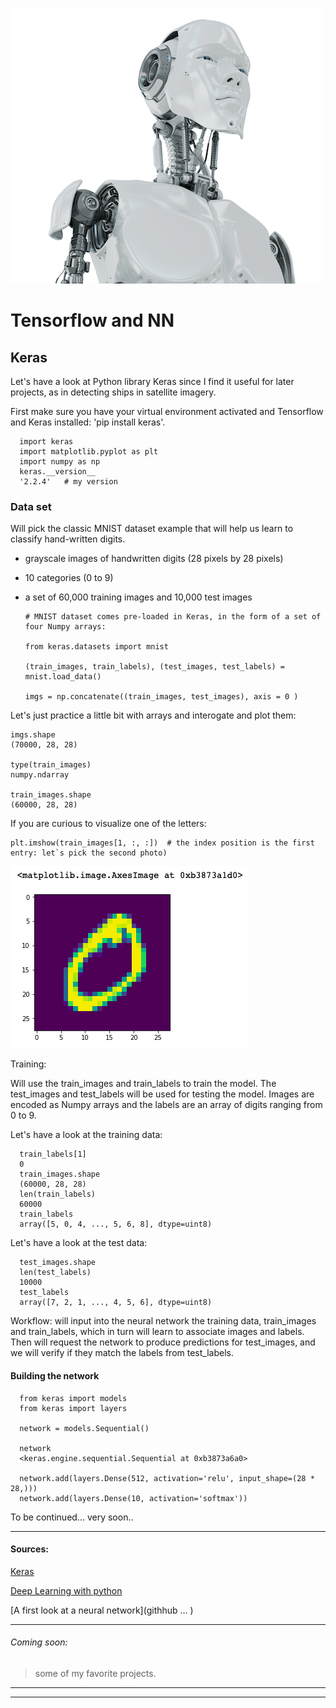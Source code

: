 ![TensorFlow](/images/robo4.png)

# Tensorflow and NN


## Keras

Let's have a look at Python library Keras since I find it useful for later projects, as in detecting ships in satellite imagery.


First make sure you have your virtual environment activated and Tensorflow and Keras installed: 'pip install keras'.  

      import keras
      import matplotlib.pyplot as plt
      import numpy as np
      keras.__version__
      '2.2.4'   # my version

### Data set

Will pick the classic MNIST dataset example that will help us learn to classify hand-written digits. 
- grayscale images of handwritten digits (28 pixels by 28 pixels)
- 10 categories (0 to 9) 
- a set of 60,000 training images and 10,000 test images

      # MNIST dataset comes pre-loaded in Keras, in the form of a set of four Numpy arrays:

      from keras.datasets import mnist

      (train_images, train_labels), (test_images, test_labels) = mnist.load_data()

      imgs = np.concatenate((train_images, test_images), axis = 0 )

Let's just practice a little bit with arrays and interogate and plot them:

    imgs.shape
    (70000, 28, 28)

    type(train_images)
    numpy.ndarray

    train_images.shape 
    (60000, 28, 28)

If you are curious to visualize one of the letters: 

    plt.imshow(train_images[1, :, :])  # the index position is the first entry: let`s pick the second photo)

![TensorFlow](/images/keras1.png)

Training:

Will use the train_images and train_labels to train the model. The test_images and test_labels will be used for testing the model. Images are encoded as Numpy arrays and the labels are an array of digits ranging from 0 to 9.

Let's have a look at the training data:

      train_labels[1]
      0
      train_images.shape
      (60000, 28, 28)
      len(train_labels)
      60000
      train_labels
      array([5, 0, 4, ..., 5, 6, 8], dtype=uint8)

Let's have a look at the test data:
  
      test_images.shape
      len(test_labels)
      10000
      test_labels
      array([7, 2, 1, ..., 4, 5, 6], dtype=uint8)

Workflow: will input into the neural network the training data, train_images and train_labels, which in turn will learn to associate images and labels. Then will request the network to produce predictions for test_images, and we will verify if they match the labels from test_labels.


#### Building the network

      from keras import models
      from keras import layers

      network = models.Sequential()

      network
      <keras.engine.sequential.Sequential at 0xb3873a6a0>

      network.add(layers.Dense(512, activation='relu', input_shape=(28 * 28,)))
      network.add(layers.Dense(10, activation='softmax'))





To be continued... very soon.. 






---------------------------

#### Sources: 

[Keras](https://keras.io)

[Deep Learning with python](https://www.manning.com/books/deep-learning-with-python?a_aid=keras&a_bid=76564dff)

[A first look at a neural network](githhub ... )

---------------

###### Coming soon: 

> some of my favorite projects.

----------------
----------------
